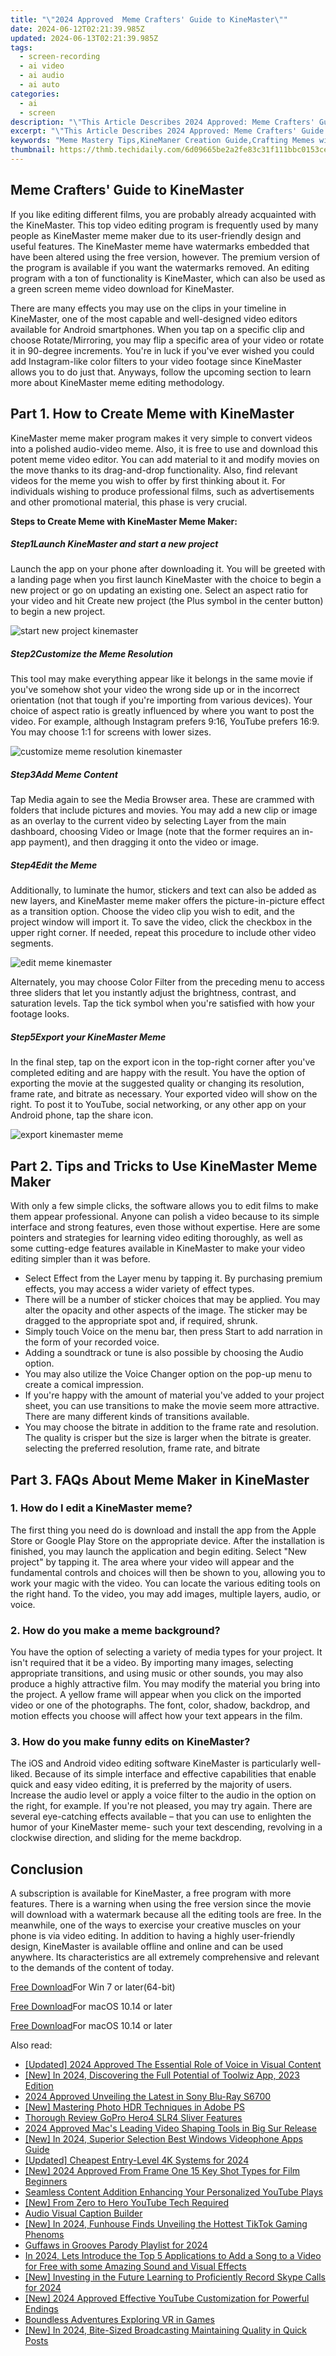 ```yaml
---
title: "\"2024 Approved  Meme Crafters' Guide to KineMaster\""
date: 2024-06-12T02:21:39.985Z
updated: 2024-06-13T02:21:39.985Z
tags: 
  - screen-recording
  - ai video
  - ai audio
  - ai auto
categories: 
  - ai
  - screen
description: "\"This Article Describes 2024 Approved: Meme Crafters' Guide to KineMaster\""
excerpt: "\"This Article Describes 2024 Approved: Meme Crafters' Guide to KineMaster\""
keywords: "Meme Mastery Tips,KineManer Creation Guide,Crafting Memes with KineMaster,KineMaster Meme Building,Learn KineMaster Meme Art,KineMaster for Meme Designers,Mastering Memes Using KineMaster"
thumbnail: https://thmb.techidaily.com/6d09665be2a2fe83c31f111bbc0153ce5984e036a76c36457898ede132e8d028.jpg
---
```


## Meme Crafters' Guide to KineMaster

If you like editing different films, you are probably already acquainted with the KineMaster. This top video editing program is frequently used by many people as KineMaster meme maker due to its user-friendly design and useful features. The KineMaster meme have watermarks embedded that have been altered using the free version, however. The premium version of the program is available if you want the watermarks removed. An editing program with a ton of functionality is KineMaster, which can also be used as a green screen meme video download for KineMaster.

There are many effects you may use on the clips in your timeline in KineMaster, one of the most capable and well-designed video editors available for Android smartphones. When you tap on a specific clip and choose Rotate/Mirroring, you may flip a specific area of your video or rotate it in 90-degree increments. You're in luck if you've ever wished you could add Instagram-like color filters to your video footage since KineMaster allows you to do just that. Anyways, follow the upcoming section to learn more about KineMaster meme editing methodology.

## Part 1\. How to Create Meme with KineMaster

KineMaster meme maker program makes it very simple to convert videos into a polished audio-video meme. Also, it is free to use and download this potent meme video editor. You can add material to it and modify movies on the move thanks to its drag-and-drop functionality. Also, find relevant videos for the meme you wish to offer by first thinking about it. For individuals wishing to produce professional films, such as advertisements and other promotional material, this phase is very crucial.

**Steps to Create Meme with KineMaster Meme Maker:**

##### Step1Launch KineMaster and start a new project

Launch the app on your phone after downloading it. You will be greeted with a landing page when you first launch KineMaster with the choice to begin a new project or go on updating an existing one. Select an aspect ratio for your video and hit Create new project (the Plus symbol in the center button) to begin a new project.

![start new project kinemaster](https://images.wondershare.com/filmora/article-images/2022/07/start-new-project-kinemaster.jpg)

##### Step2Customize the Meme Resolution

This tool may make everything appear like it belongs in the same movie if you've somehow shot your video the wrong side up or in the incorrect orientation (not that tough if you're importing from various devices). Your choice of aspect ratio is greatly influenced by where you want to post the video. For example, although Instagram prefers 9:16, YouTube prefers 16:9\. You may choose 1:1 for screens with lower sizes.

![customize meme resolution kinemaster](https://images.wondershare.com/filmora/article-images/2022/07/customize-meme-resolution-kinemaster.jpg)

##### Step3Add Meme Content

Tap Media again to see the Media Browser area. These are crammed with folders that include pictures and movies. You may add a new clip or image as an overlay to the current video by selecting Layer from the main dashboard, choosing Video or Image (note that the former requires an in-app payment), and then dragging it onto the video or image.

##### Step4Edit the Meme

Additionally, to luminate the humor, stickers and text can also be added as new layers, and KineMaster meme maker offers the picture-in-picture effect as a transition option. Choose the video clip you wish to edit, and the project window will import it. To save the video, click the checkbox in the upper right corner. If needed, repeat this procedure to include other video segments.

![edit meme kinemaster](https://images.wondershare.com/filmora/article-images/2022/07/edit-meme-kinemaster.jpg)

Alternately, you may choose Color Filter from the preceding menu to access three sliders that let you instantly adjust the brightness, contrast, and saturation levels. Tap the tick symbol when you're satisfied with how your footage looks.

##### Step5Export your KineMaster Meme

In the final step, tap on the export icon in the top-right corner after you've completed editing and are happy with the result. You have the option of exporting the movie at the suggested quality or changing its resolution, frame rate, and bitrate as necessary. Your exported video will show on the right. To post it to YouTube, social networking, or any other app on your Android phone, tap the share icon.

![export kinemaster meme](https://images.wondershare.com/filmora/article-images/2022/07/export-kinemaster-meme.jpg)

## Part 2\. Tips and Tricks to Use KineMaster Meme Maker

With only a few simple clicks, the software allows you to edit films to make them appear professional. Anyone can polish a video because to its simple interface and strong features, even those without expertise. Here are some pointers and strategies for learning video editing thoroughly, as well as some cutting-edge features available in KineMaster to make your video editing simpler than it was before.

* Select Effect from the Layer menu by tapping it. By purchasing premium effects, you may access a wider variety of effect types.
* There will be a number of sticker choices that may be applied. You may alter the opacity and other aspects of the image. The sticker may be dragged to the appropriate spot and, if required, shrunk.
* Simply touch Voice on the menu bar, then press Start to add narration in the form of your recorded voice.
* Adding a soundtrack or tune is also possible by choosing the Audio option.
* You may also utilize the Voice Changer option on the pop-up menu to create a comical impression.
* If you're happy with the amount of material you've added to your project sheet, you can use transitions to make the movie seem more attractive. There are many different kinds of transitions available.
* You may choose the bitrate in addition to the frame rate and resolution. The quality is crisper but the size is larger when the bitrate is greater. selecting the preferred resolution, frame rate, and bitrate

## Part 3\. FAQs About Meme Maker in KineMaster

### 1\. How do I edit a KineMaster meme?

The first thing you need do is download and install the app from the Apple Store or Google Play Store on the appropriate device. After the installation is finished, you may launch the application and begin editing. Select "New project" by tapping it. The area where your video will appear and the fundamental controls and choices will then be shown to you, allowing you to work your magic with the video. You can locate the various editing tools on the right hand. To the video, you may add images, multiple layers, audio, or voice.

### 2\. How do you make a meme background?

You have the option of selecting a variety of media types for your project. It isn't required that it be a video. By importing many images, selecting appropriate transitions, and using music or other sounds, you may also produce a highly attractive film. You may modify the material you bring into the project. A yellow frame will appear when you click on the imported video or one of the photographs. The font, color, shadow, backdrop, and motion effects you choose will affect how your text appears in the film.

### 3\. How do you make funny edits on KineMaster?

The iOS and Android video editing software KineMaster is particularly well-liked. Because of its simple interface and effective capabilities that enable quick and easy video editing, it is preferred by the majority of users. Increase the audio level or apply a voice filter to the audio in the option on the right, for example. If you're not pleased, you may try again. There are several eye-catching effects available – that you can use to enlighten the humor of your KineMaster meme- such your text descending, revolving in a clockwise direction, and sliding for the meme backdrop.

## Conclusion

A subscription is available for KineMaster, a free program with more features. There is a warning when using the free version since the movie will download with a watermark because all the editing tools are free. In the meanwhile, one of the ways to exercise your creative muscles on your phone is via video editing. In addition to having a highly user-friendly design, KineMaster is available offline and online and can be used anywhere. Its characteristics are all extremely comprehensive and relevant to the demands of the content of today.

[Free Download](https://tools.techidaily.com/wondershare/filmora/download/)For Win 7 or later(64-bit)

[Free Download](https://tools.techidaily.com/wondershare/filmora/download/)For macOS 10.14 or later


[Free Download](https://tools.techidaily.com/wondershare/filmora/download/)For macOS 10.14 or later

<ins class="adsbygoogle"
     style="display:block"
     data-ad-format="autorelaxed"
     data-ad-client="ca-pub-7571918770474297"
     data-ad-slot="1223367746"></ins>

<ins class="adsbygoogle"
     style="display:block"
     data-ad-format="autorelaxed"
     data-ad-client="ca-pub-7571918770474297"
     data-ad-slot="1223367746"></ins>



<ins class="adsbygoogle"
     style="display:block"
     data-ad-client="ca-pub-7571918770474297"
     data-ad-slot="8358498916"
     data-ad-format="auto"
     data-full-width-responsive="true"></ins>


<span class="atpl-alsoreadstyle">Also read:</span>
<div><ul>
<li><a href="https://article-files.techidaily.com/updated-2024-approved-the-essential-role-of-voice-in-visual-content/"><u>[Updated] 2024 Approved  The Essential Role of Voice in Visual Content</u></a></li>
<li><a href="https://article-files.techidaily.com/new-in-2024-discovering-the-full-potential-of-toolwiz-app-2023-edition/"><u>[New] In 2024, Discovering the Full Potential of Toolwiz App, 2023 Edition</u></a></li>
<li><a href="https://article-files.techidaily.com/2024-approved-unveiling-the-latest-in-sony-blu-ray-s6700/"><u>2024 Approved  Unveiling the Latest in Sony Blu-Ray S6700</u></a></li>
<li><a href="https://article-files.techidaily.com/new-mastering-photo-hdr-techniques-in-adobe-ps/"><u>[New] Mastering Photo HDR Techniques in Adobe PS</u></a></li>
<li><a href="https://article-files.techidaily.com/thorough-review-gopro-hero4-slr4-sliver-features/"><u>Thorough Review  GoPro Hero4 SLR4 Sliver Features</u></a></li>
<li><a href="https://article-files.techidaily.com/2024-approved-macs-leading-video-shaping-tools-in-big-sur-release/"><u>2024 Approved  Mac's Leading Video Shaping Tools in Big Sur Release</u></a></li>
<li><a href="https://article-files.techidaily.com/new-in-2024-superior-selection-best-windows-videophone-apps-guide/"><u>[New] In 2024, Superior Selection  Best Windows Videophone Apps Guide</u></a></li>
<li><a href="https://article-files.techidaily.com/updated-cheapest-entry-level-4k-systems-for-2024/"><u>[Updated] Cheapest Entry-Level 4K Systems for 2024</u></a></li>
<li><a href="https://article-files.techidaily.com/new-2024-approved-from-frame-one-15-key-shot-types-for-film-beginners/"><u>[New] 2024 Approved  From Frame One  15 Key Shot Types for Film Beginners</u></a></li>
<li><a href="https://extra-tips.techidaily.com/seamless-content-addition-enhancing-your-personalized-youtube-plays/"><u>Seamless Content Addition  Enhancing Your Personalized YouTube Plays</u></a></li>
<li><a href="https://youtube-stream.techidaily.com/new-from-zero-to-hero-youtube-tech-required/"><u>[New] From Zero to Hero  YouTube Tech Required</u></a></li>
<li><a href="https://youtube-clips.techidaily.com/audio-visual-caption-builder/"><u>Audio Visual Caption Builder</u></a></li>
<li><a href="https://tiktok-videos.techidaily.com/new-in-2024-funhouse-finds-unveiling-the-hottest-tiktok-gaming-phenoms/"><u>[New] In 2024, Funhouse Finds  Unveiling the Hottest TikTok Gaming Phenoms</u></a></li>
<li><a href="https://youtube-stream.techidaily.com/guffaws-in-grooves-parody-playlist-for-2024/"><u>Guffaws in Grooves  Parody Playlist for 2024</u></a></li>
<li><a href="https://ai-editing-video.techidaily.com/in-2024-lets-introduce-the-top-5-applications-to-add-a-song-to-a-video-for-free-with-some-amazing-sound-and-visual-effects/"><u>In 2024, Lets Introduce the Top 5 Applications to Add a Song to a Video for Free with some Amazing Sound and Visual Effects</u></a></li>
<li><a href="https://screen-mirroring-recording.techidaily.com/new-investing-in-the-future-learning-to-proficiently-record-skype-calls-for-2024/"><u>[New] Investing in the Future  Learning to Proficiently Record Skype Calls for 2024</u></a></li>
<li><a href="https://facebook-record-videos.techidaily.com/new-2024-approved-effective-youtube-customization-for-powerful-endings/"><u>[New] 2024 Approved  Effective YouTube Customization for Powerful Endings</u></a></li>
<li><a href="https://extra-tips.techidaily.com/boundless-adventures-exploring-vr-in-games/"><u>Boundless Adventures  Exploring VR in Games</u></a></li>
<li><a href="https://facebook-video-footage.techidaily.com/new-in-2024-bite-sized-broadcasting-maintaining-quality-in-quick-posts/"><u>[New] In 2024, Bite-Sized Broadcasting  Maintaining Quality in Quick Posts</u></a></li>
</ul></div>
